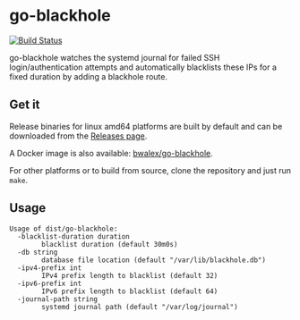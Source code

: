 # go-blackhole

[![Build Status](https://api.travis-ci.org/bwalex/go-blackhole.svg?branch=master)](https://travis-ci.org/bwalex/go-blackhole)

go-blackhole watches the systemd journal for failed SSH login/authentication attempts and automatically blacklists these IPs for a fixed duration by adding a blackhole route.

## Get it

Release binaries for linux amd64 platforms are built by default and can be downloaded from the [Releases page](https://github.com/bwalex/go-blackhole/releases).

A Docker image is also available: [bwalex/go-blackhole](https://hub.docker.com/r/bwalex/go-blackhole/).

For other platforms or to build from source, clone the repository and just run `make`.

## Usage

    Usage of dist/go-blackhole:
      -blacklist-duration duration
        	blacklist duration (default 30m0s)
      -db string
        	database file location (default "/var/lib/blackhole.db")
      -ipv4-prefix int
        	IPv4 prefix length to blacklist (default 32)
      -ipv6-prefix int
        	IPv6 prefix length to blacklist (default 64)
      -journal-path string
        	systemd journal path (default "/var/log/journal")
